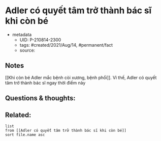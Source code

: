 ---
---

# Adler có quyết tâm trở thành bác sĩ khi còn bé

- metadata
	- UID: P-210814-2300
	- tags: #created/2021/Aug/14, #permanent/fact 
	- source: 

## Notes
[[Khi còn bé Adler mắc bệnh còi xương, bệnh phổi]]. Vì thế, Adler có quyết tâm trở thành bác sĩ ngay thời điểm này

## Questions & thoughts:

## Related:
```dataview
list
from [[Adler có quyết tâm trở thành bác sĩ khi còn bé]]
sort file.name asc
```
